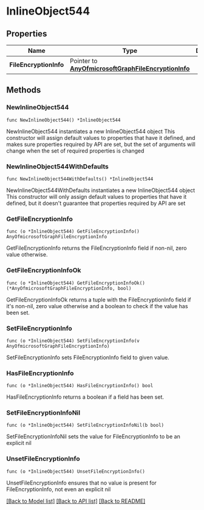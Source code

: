 # InlineObject544

## Properties

Name | Type | Description | Notes
------------ | ------------- | ------------- | -------------
**FileEncryptionInfo** | Pointer to [**AnyOfmicrosoftGraphFileEncryptionInfo**](anyOf&lt;microsoft.graph.fileEncryptionInfo&gt;.md) |  | [optional] 

## Methods

### NewInlineObject544

`func NewInlineObject544() *InlineObject544`

NewInlineObject544 instantiates a new InlineObject544 object
This constructor will assign default values to properties that have it defined,
and makes sure properties required by API are set, but the set of arguments
will change when the set of required properties is changed

### NewInlineObject544WithDefaults

`func NewInlineObject544WithDefaults() *InlineObject544`

NewInlineObject544WithDefaults instantiates a new InlineObject544 object
This constructor will only assign default values to properties that have it defined,
but it doesn't guarantee that properties required by API are set

### GetFileEncryptionInfo

`func (o *InlineObject544) GetFileEncryptionInfo() AnyOfmicrosoftGraphFileEncryptionInfo`

GetFileEncryptionInfo returns the FileEncryptionInfo field if non-nil, zero value otherwise.

### GetFileEncryptionInfoOk

`func (o *InlineObject544) GetFileEncryptionInfoOk() (*AnyOfmicrosoftGraphFileEncryptionInfo, bool)`

GetFileEncryptionInfoOk returns a tuple with the FileEncryptionInfo field if it's non-nil, zero value otherwise
and a boolean to check if the value has been set.

### SetFileEncryptionInfo

`func (o *InlineObject544) SetFileEncryptionInfo(v AnyOfmicrosoftGraphFileEncryptionInfo)`

SetFileEncryptionInfo sets FileEncryptionInfo field to given value.

### HasFileEncryptionInfo

`func (o *InlineObject544) HasFileEncryptionInfo() bool`

HasFileEncryptionInfo returns a boolean if a field has been set.

### SetFileEncryptionInfoNil

`func (o *InlineObject544) SetFileEncryptionInfoNil(b bool)`

 SetFileEncryptionInfoNil sets the value for FileEncryptionInfo to be an explicit nil

### UnsetFileEncryptionInfo
`func (o *InlineObject544) UnsetFileEncryptionInfo()`

UnsetFileEncryptionInfo ensures that no value is present for FileEncryptionInfo, not even an explicit nil

[[Back to Model list]](../README.md#documentation-for-models) [[Back to API list]](../README.md#documentation-for-api-endpoints) [[Back to README]](../README.md)


